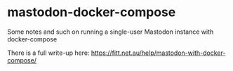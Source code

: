 # mastodon-docker-compose
 Some notes and such on running a single-user Mastodon instance with docker-compose


There is a full write-up here: https://fitt.net.au/help/mastodon-with-docker-compose/
